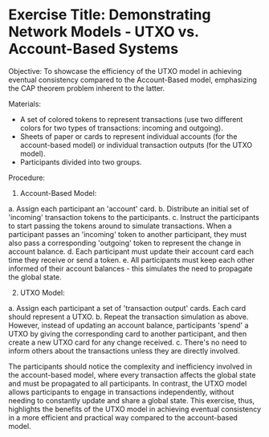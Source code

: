 # Exercise Title: Demonstrating Network Models - UTXO vs. Account-Based Systems

Objective: To showcase the efficiency of the UTXO model in achieving eventual consistency compared to the Account-Based model, emphasizing the CAP theorem problem inherent to the latter.

Materials:

* A set of colored tokens to represent transactions (use two different colors for two types of transactions: incoming and outgoing).
* Sheets of paper or cards to represent individual accounts (for the account-based model) or individual transaction outputs (for the UTXO model).
* Participants divided into two groups.

Procedure:

1. Account-Based Model:

a. Assign each participant an 'account' card. b. Distribute an initial set of 'incoming' transaction tokens to the participants. c. Instruct the participants to start passing the tokens around to simulate transactions. When a participant passes an 'incoming' token to another participant, they must also pass a corresponding 'outgoing' token to represent the change in account balance. d. Each participant must update their account card each time they receive or send a token. e. All participants must keep each other informed of their account balances - this simulates the need to propagate the global state.

2. UTXO Model:

a. Assign each participant a set of 'transaction output' cards. Each card should represent a UTXO. b. Repeat the transaction simulation as above. However, instead of updating an account balance, participants 'spend' a UTXO by giving the corresponding card to another participant, and then create a new UTXO card for any change received. c. There's no need to inform others about the transactions unless they are directly involved.

The participants should notice the complexity and inefficiency involved in the account-based model, where every transaction affects the global state and must be propagated to all participants. In contrast, the UTXO model allows participants to engage in transactions independently, without needing to constantly update and share a global state. This exercise, thus, highlights the benefits of the UTXO model in achieving eventual consistency in a more efficient and practical way compared to the account-based model.
